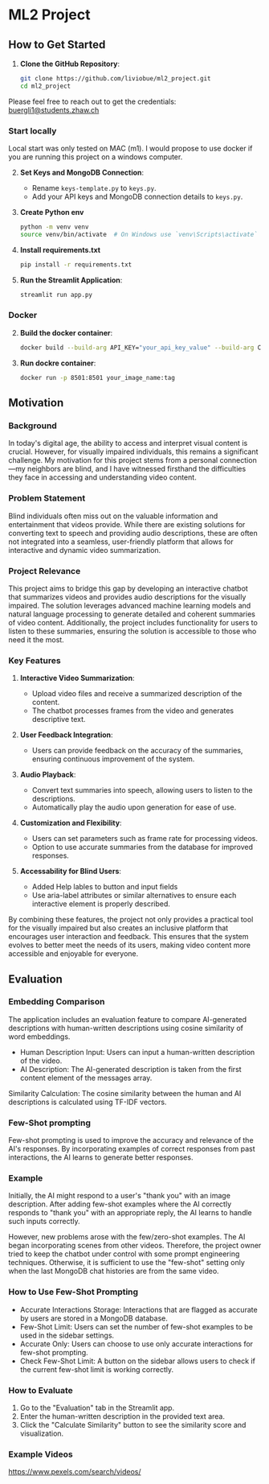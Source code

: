 # ML2 Project

## How to Get Started

1. **Clone the GitHub Repository**:
    ```bash
    git clone https://github.com/liviobue/ml2_project.git
    cd ml2_project
    ```

Please feel free to reach out to get the credentials: buergli1@students.zhaw.ch

### Start locally

Local start was only tested on MAC (m1). I would propose to use docker if you are running this project on a windows computer.

2. **Set Keys and MongoDB Connection**:
    - Rename `keys-template.py` to `keys.py`.
    - Add your API keys and MongoDB connection details to `keys.py`.

4. **Create Python env**
    ```bash
    python -m venv venv
    source venv/bin/activate  # On Windows use `venv\Scripts\activate`
    ```

4. **Install requirements.txt**
    ```bash
    pip install -r requirements.txt
    ```

5. **Run the Streamlit Application**:
    ```bash
    streamlit run app.py
    ```

### Docker

2. **Build the docker container**:
    ```bash
    docker build --build-arg API_KEY="your_api_key_value" --build-arg CONNECTION_STRING="your_connection_string_value" -t your_image_name:tag .
    ```

3. **Run dockre container**:
    ```bash
    docker run -p 8501:8501 your_image_name:tag
    ```

## Motivation

### Background

In today's digital age, the ability to access and interpret visual content is crucial. However, for visually impaired individuals, this remains a significant challenge. My motivation for this project stems from a personal connection—my neighbors are blind, and I have witnessed firsthand the difficulties they face in accessing and understanding video content.

### Problem Statement

Blind individuals often miss out on the valuable information and entertainment that videos provide. While there are existing solutions for converting text to speech and providing audio descriptions, these are often not integrated into a seamless, user-friendly platform that allows for interactive and dynamic video summarization.

### Project Relevance

This project aims to bridge this gap by developing an interactive chatbot that summarizes videos and provides audio descriptions for the visually impaired. The solution leverages advanced machine learning models and natural language processing to generate detailed and coherent summaries of video content. Additionally, the project includes functionality for users to listen to these summaries, ensuring the solution is accessible to those who need it the most.

### Key Features

1. **Interactive Video Summarization**:
    - Upload video files and receive a summarized description of the content.
    - The chatbot processes frames from the video and generates descriptive text.

2. **User Feedback Integration**:
    - Users can provide feedback on the accuracy of the summaries, ensuring continuous improvement of the system.

3. **Audio Playback**:
    - Convert text summaries into speech, allowing users to listen to the descriptions.
    - Automatically play the audio upon generation for ease of use.

4. **Customization and Flexibility**:
    - Users can set parameters such as frame rate for processing videos.
    - Option to use accurate summaries from the database for improved responses.

5. **Accessability for Blind Users**:
    - Added Help lables to button and input fields
    - Use aria-label attributes or similar alternatives to ensure each interactive element is properly described.
    

By combining these features, the project not only provides a practical tool for the visually impaired but also creates an inclusive platform that encourages user interaction and feedback. This ensures that the system evolves to better meet the needs of its users, making video content more accessible and enjoyable for everyone.

## Evaluation

### Embedding Comparison

The application includes an evaluation feature to compare AI-generated descriptions with human-written descriptions using cosine similarity of word embeddings.

- Human Description Input: Users can input a human-written description of the video.
- AI Description: The AI-generated description is taken from the first content element of the messages array.

Similarity Calculation: The cosine similarity between the human and AI descriptions is calculated using TF-IDF vectors.

### Few-Shot prompting

Few-shot prompting is used to improve the accuracy and relevance of the AI's responses. By incorporating examples of correct responses from past interactions, the AI learns to generate better responses.

### Example

Initially, the AI might respond to a user's "thank you" with an image description. After adding few-shot examples where the AI correctly responds to "thank you" with an appropriate reply, the AI learns to handle such inputs correctly.

However, new problems arose with the few/zero-shot examples. The AI began incorporating scenes from other videos. Therefore, the project owner tried to keep the chatbot under control with some prompt engineering techniques. Otherwise, it is sufficient to use the "few-shot" setting only when the last MongoDB chat histories are from the same video. 

### How to Use Few-Shot Prompting

- Accurate Interactions Storage: Interactions that are flagged as accurate by users are stored in a MongoDB database.
- Few-Shot Limit: Users can set the number of few-shot examples to be used in the sidebar settings.
- Accurate Only: Users can choose to use only accurate interactions for few-shot prompting.
- Check Few-Shot Limit: A button on the sidebar allows users to check if the current few-shot limit is working correctly.

### How to Evaluate

1. Go to the "Evaluation" tab in the Streamlit app.
2. Enter the human-written description in the provided text area.
3. Click the "Calculate Similarity" button to see the similarity score and visualization.

### Example Videos

https://www.pexels.com/search/videos/
